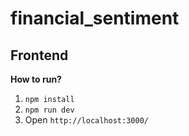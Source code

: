 # financial_sentiment

## Frontend

**How to run?**

1. `npm install`
2. `npm run dev`
3. Open `http://localhost:3000/`
